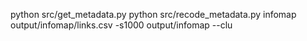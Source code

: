 python src/get_metadata.py
python src/recode_metadata.py
infomap output/infomap/links.csv -s1000 output/infomap --clu